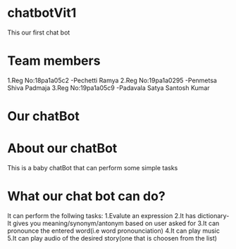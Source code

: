 # chatbotVit1
This our first chat bot
# Team members
1.Reg No:18pa1a05c2 -Pechetti Ramya 
2.Reg No:19pa1a0295 -Penmetsa Shiva Padmaja
3.Reg No:19pa1a05c9 -Padavala Satya Santosh Kumar 

# Our chatBot

# About our chatBot
This is a baby chatBot that can perform some simple tasks 
# What our chat bot can do?
It can perform the follwing tasks:
1.Evalute an expression
2.It has dictionary- It gives you meaning/synonym/antonym based on user asked for
3.It can pronounce the entered word(i.e word pronounciation)
4.It can play music
5.It can play audio of the desired story(one that is choosen from the list)
